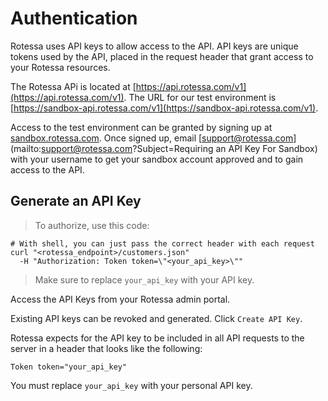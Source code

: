 # Authentication
Rotessa uses API keys to allow access to the API. API keys are unique tokens used by the API, placed in the request header that grant access to your Rotessa resources.

The Rotessa APi is located at [https://api.rotessa.com/v1](https://api.rotessa.com/v1). The URL for our test environment is [https://sandbox-api.rotessa.com/v1](https://sandbox-api.rotessa.com/v1).

Access to the test environment can be granted by signing up at [sandbox.rotessa.com](https://support@rotessa.com). Once signed up, email [support@rotessa.com](mailto:support@rotessa.com?Subject=Requiring an API Key For Sandbox) with your username to get your sandbox account approved and to gain access to the API.

## Generate an API Key

> To authorize, use this code:

```shell
# With shell, you can just pass the correct header with each request
curl "<rotessa_endpoint>/customers.json" 
  -H "Authorization: Token token=\"<your_api_key>\""
```

> Make sure to replace `your_api_key` with your API key.

Access the API Keys from your Rotessa admin portal.

Existing API keys can be revoked and generated. Click `Create API Key`.

Rotessa expects for the API key to be included in all API requests to the server in a header that looks like the following:

`Token token="your_api_key"`

<aside class="notice">
You must replace <code>your_api_key</code> with your personal API key.
</aside>